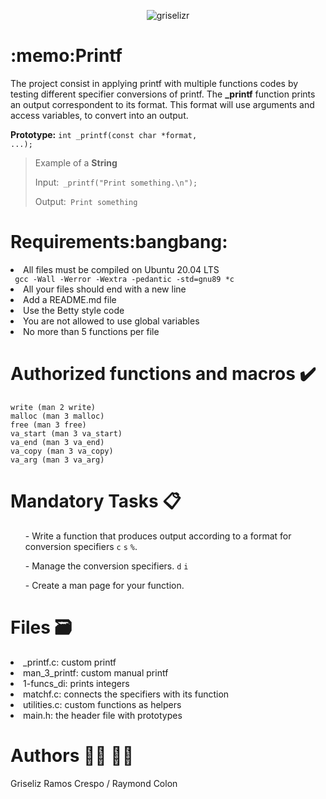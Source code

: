 <p align="center"> <img src=https://media.giphy.com/media/PI3QGKFN6XZUCMMqJm/giphy.gif alt="griselizr" /> </p>
<h1>:memo:Printf</h1>
<p> The project consist in applying  printf with multiple functions codes by testing different specifier conversions of printf. The  <strong>_printf</strong> function prints an output correspondent to its format.
This format will use arguments and access variables, to convert into an output. </p>

 <strong> Prototype:</strong> <code>int _printf(const char *format, ...);</code>
> Example of a <strong> String </strong>
>  <p> Input:<code> _printf("Print something.\n"); </code> </p>
> <p> Output:<code> Print something </code> </p>
<h1> Requirements:bangbang: </h1>
<li> All files must be compiled on Ubuntu 20.04 LTS </li>
<code> gcc -Wall -Werror -Wextra -pedantic -std=gnu89 *c </code> 
<li> All your files should end with a new line </li>
<li> Add a README.md file </li>
<li> Use the Betty style code </li> 
<li> You are not allowed to use global variables </li>
<li> No more than 5 functions per file </li>  
<h1> Authorized functions and macros ✔️</h1>

    write (man 2 write)
    malloc (man 3 malloc)
    free (man 3 free)
    va_start (man 3 va_start)
    va_end (man 3 va_end)
    va_copy (man 3 va_copy)
    va_arg (man 3 va_arg)
    
<h1> Mandatory Tasks 📋 </h1>
<ul>- Write a function that produces output according to a format for conversion specifiers <code>c</code> <code>s</code> <code>%</code>. </ul>
<ul>- Manage the conversion specifiers. <code>d</code> <code>i</code> </ul>
<ul>- Create a man page for your function.</ul>
<h1> Files 🗃️ </h1>
<li>_printf.c: custom printf </li>
<li> man_3_printf:<//li> custom manual printf </li>
<li> 1-funcs_di: prints integers </li>
<li> matchf.c: connects the specifiers with its function </li>
<li> utilities.c: custom functions as helpers </li>
<li> main.h: the header file with prototypes </li>
<h1>Authors 👩‍💻 🧑‍💻 </h1>
Griseliz Ramos Crespo /  Raymond Colon
